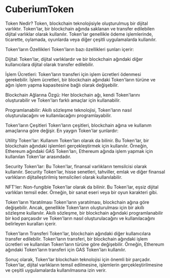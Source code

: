 # CuberiumToken

Token Nedir?
Token, blockchain teknolojisiyle oluşturulmuş bir dijital varlıktır. Token'lar, bir blockchain ağında saklanan ve transfer edilebilen dijital varlıklar olarak kullanılır. Token'lar genellikle ödeme işlemlerinde, ticarette, oylamada, oyunlarda veya diğer çeşitli uygulamalarda kullanılır.


Token'ların Özellikleri
Token'ların bazı özellikleri şunları içerir:

Dijital: Token'lar, dijital varlıklardır ve bir blockchain ağındaki diğer kullanıcılara dijital olarak transfer edilebilir.

İşlem Ücretleri: Token'ların transferi için işlem ücretleri ödenmesi gerekebilir. İşlem ücretleri, bir blockchain ağındaki Token'ların türüne ve ağın işlem yapma kapasitesine bağlı olarak değişebilir.

Blockchain Ağlarına Özgü: Her blockchain ağı, kendi Token'larını oluşturabilir ve Token'ları farklı amaçlar için kullanabilir.

Programlanabilir: Akıllı sözleşme teknolojisi, Token'ların nasıl oluşturulacağını ve kullanılacağını programlayabilir.


Token'ların Çeşitleri
Token'ların çeşitleri, blockchain ağına ve kullanım amaçlarına göre değişir. En yaygın Token'lar şunlardır:

Utility Token'lar: Kullanım Token'ları olarak da bilinir. Bu Token'lar, bir blockchain ağındaki işlemleri gerçekleştirmek için kullanılır. Örneğin, Ethereum ağındaki GAS Token'ları, Ethereum ağında işlem yapmak için kullanılan Token'lar arasındadır.

Security Token'lar: Bu Token'lar, finansal varlıkların temsilcisi olarak kullanılır. Security Token'lar, hisse senetleri, tahviller, emlak ve diğer finansal varlıkların dijitalleştirilmiş temsilcileri olarak kullanılabilir.

NFT'ler: Non-fungible Token'lar olarak da bilinir. Bu Token'lar, eşsiz dijital varlıkları temsil eder. Örneğin, bir sanat eseri veya bir oyun karakteri gibi.


Token'ların Yaratılması
Token'ların yaratılması, blockchain ağına göre değişebilir. Ancak, genellikle Token'ların oluşturulması için bir akıllı sözleşme kullanılır. Akıllı sözleşme, bir blockchain ağındaki programlanabilir bir kod parçasıdır ve Token'ların nasıl oluşturulacağını ve kullanılacağını belirleyen kuralları içerir.


Token'ların Transferi
Token'lar, blockchain ağındaki diğer kullanıcılara transfer edilebilir. Token'ların transferi, bir blockchain ağındaki işlem ücretleri ve kullanılan Token'ların türüne göre değişebilir. Örneğin, Ethereum ağındaki Token'ların transferi için GAS Token'ları kullanılır.


Sonuç olarak, Token'lar blockchain teknolojisi için önemli bir parçadır. Token'lar, dijital varlıkların temsil edilmesine, işlemlerin gerçekleştirilmesine ve çeşitli uygulamalarda kullanılmasına izin verir.
